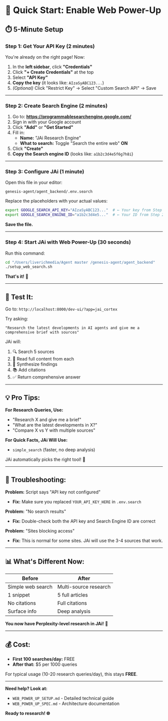 # 🚀 Quick Start: Enable Web Power-Up

## ⏱️ 5-Minute Setup

### **Step 1: Get Your API Key** (2 minutes)

You're already on the right page! Now:

1. In the **left sidebar**, click **"Credentials"**
2. Click **"+ Create Credentials"** at the top
3. Select **"API Key"**
4. **Copy the key** (it looks like: `AIzaSyABC123...`)
5. *(Optional)* Click "Restrict Key" → Select "Custom Search API" → Save

---

### **Step 2: Create Search Engine** (2 minutes)

1. Go to: **https://programmablesearchengine.google.com/**
2. Sign in with your Google account
3. Click **"Add"** or **"Get Started"**
4. Fill in:
   - **Name:** "JAi Research Engine"
   - **What to search:** Toggle "Search the entire web" **ON**
5. Click **"Create"**
6. **Copy the Search engine ID** (looks like: `a1b2c3d4e5f6g7h8i`)

---

### **Step 3: Configure JAi** (1 minute)

Open this file in your editor:
```
genesis-agent/agent_backend/.env.search
```

Replace the placeholders with your actual values:
```bash
export GOOGLE_SEARCH_API_KEY="AIzaSyABC123..."  # ← Your key from Step 1
export GOOGLE_SEARCH_ENGINE_ID="a1b2c3d4e5..."  # ← Your ID from Step 2
```

**Save the file.**

---

### **Step 4: Start JAi with Web Power-Up** (30 seconds)

Run this command:
```bash
cd "/Users/liverichmedia/Agent master /genesis-agent/agent_backend"
./setup_web_search.sh
```

**That's it!** 🎉

---

## 🧪 **Test It:**

Go to: `http://localhost:8000/dev-ui/?app=jai_cortex`

Try asking:
```
"Research the latest developments in AI agents and give me a comprehensive brief with sources"
```

JAi will:
1. 🔍 Search 5 sources
2. 📖 Read full content from each
3. 🧠 Synthesize findings
4. 📚 Add citations
5. ✅ Return comprehensive answer

---

## 💡 **Pro Tips:**

**For Research Queries, Use:**
- "Research X and give me a brief"
- "What are the latest developments in X?"
- "Compare X vs Y with multiple sources"

**For Quick Facts, JAi Will Use:**
- `simple_search` (faster, no deep analysis)

JAi automatically picks the right tool! 🧠

---

## 🐛 **Troubleshooting:**

**Problem:** Script says "API key not configured"
- **Fix:** Make sure you replaced `YOUR_API_KEY_HERE` in `.env.search`

**Problem:** "No search results"
- **Fix:** Double-check both the API key and Search Engine ID are correct

**Problem:** "Sites blocking access"
- **Fix:** This is normal for some sites. JAi will use the 3-4 sources that work.

---

## 📊 **What's Different Now:**

| Before | After |
|--------|-------|
| Simple web search | Multi-source research |
| 1 snippet | 5 full articles |
| No citations | Full citations |
| Surface info | Deep analysis |

**You now have Perplexity-level research in JAi!** 🚀

---

## 💰 **Cost:**

- **First 100 searches/day:** FREE
- **After that:** $5 per 1000 queries

For typical usage (10-20 research queries/day), this stays **FREE**.

---

**Need help? Look at:**
- `WEB_POWER_UP_SETUP.md` - Detailed technical guide
- `WEB_POWER_UP_SPEC.md` - Architecture documentation

**Ready to research! 🌐**

